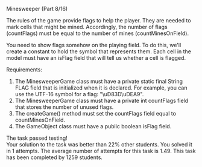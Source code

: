 Minesweeper (Part 8/16)



The rules of the game provide flags to help the player. They are needed to mark cells that 
might be mined. Accordingly, the number of flags (countFlags) must be equal to the number of 
mines (countMinesOnField).

You need to show flags somehow on the playing field. To do this, we'll create a constant to 
hold the symbol that represents them. Each cell in the model must have an isFlag field that 
will tell us whether a cell is flagged.


Requirements:
1. The MinesweeperGame class must have a private static final String FLAG field that is 
initialized when it is declared. For example, you can use the UTF-16 symbol for a flag: 
"\uD83D\uDEA9".
2. The MinesweeperGame class must have a private int countFlags field that stores the number 
of unused flags.
3. The createGame() method must set the countFlags field equal to countMinesOnField.
4. The GameObject class must have a public boolean isFlag field.



The task passed testing!  
Your solution to the task was better than 22% other students. 
You solved it in 1 attempts. 
The average number of attempts for this task is 1.49. 
This task has been completed by 1259 students.